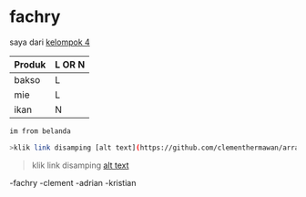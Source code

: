 # fachry

saya dari [kelompok 4](https://youtube.com)

|Produk|L OR N|
|------|------|
|bakso | L    |
|mie   | L    |
|ikan  | N    |

```sh
im from belanda

>klik link disamping [alt text](https://github.com/clementhermawan/array-in-c-/blob/465d9177acd6212da2ae0f169a5695136165b29e/Pictures/png1.PNG?raw=true)

```

>klik link disamping [alt text](https://github.com/clementhermawan/array-in-c-/blob/465d9177acd6212da2ae0f169a5695136165b29e/Pictures/png1.PNG?raw=true)


-fachry
-clement
-adrian
-kristian

